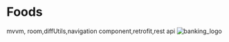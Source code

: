 # Foods
mvvm, room,diffUtils,navigation component,retrofit,rest api
![banking_logo](https://user-images.githubusercontent.com/102945540/232697201-bbfe86de-8056-4d77-b7f7-17fca9c25faa.png)
